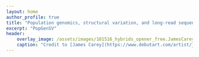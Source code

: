 ```yaml
---
layout: home
author_profile: true
title: "Population genomics, structural variation, and long-read sequencing"
excerpt: "PopGenSV"
header:
    overlay_image: /assets/images/101516_hybrids_opener_free.JamesCarey.v5.png
    caption: "Credit to [James Carey](https://www.debutart.com/artist/james-carey)"
---
```

